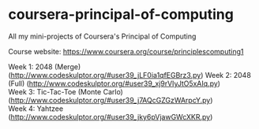 # coursera-principal-of-computing 
All my mini-projects of Coursera's Principal of Computing

Course website: https://www.coursera.org/course/principlescomputing1

Week 1: 2048 (Merge) (http://www.codeskulptor.org/#user39_jLF0ia1qfEGBrz3.py)
Week 2: 2048 (Full) (http://www.codeskulptor.org/#user39_xj9rVIyJtO5xAIq.py) <br>
Week 3: Tic-Tac-Toe (Monte Carlo) (http://www.codeskulptor.org/#user39_j7AQcGZGzWArpcY.py) <br>
Week 4: Yahtzee (http://www.codeskulptor.org/#user39_jky6pVjawGWcXKR.py) <br>
